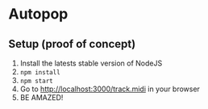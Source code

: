 # Autopop

## Setup (proof of concept)
1. Install the latests stable version of NodeJS
2. `npm install`
3. `npm start`
4. Go to [http://localhost:3000/track.midi](http://localhost:3000/track.midi) in your browser
5. BE AMAZED!
